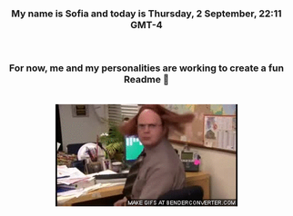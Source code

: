 


<div align="center">
<h3 >My name is Sofia and today is Thursday, 2 September, 22:11 GMT-4</h3><br>
<h3 >For now, me and my personalities are working to create a fun Readme 👋
</h3><br>
<img src='img/dwight.gif' alt='working...'/>
</div>
